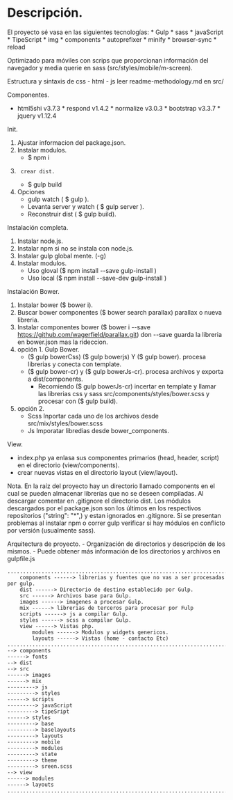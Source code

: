 <h1>Descripción.</h1>
El proyecto sé vasa en las siguientes tecnologías:
* Gulp  * sass  * javaScript  * TipeScript  * img  * components  * autoprefixer  * minify  * browser-sync  * reload

Optimizado para móviles con scrips que proporcionan información del navegador y media querie en sass (src/styles/mobile/m-screen).

Estructura y sintaxis de css - html - js leer readme-methodology.md en src/

Componentes.
* html5shi v3.7.3  * respond v1.4.2  * normalize v3.0.3  * bootstrap v3.3.7  * jquery v1.12.4


Init.  
1.	Ajustar informacion del package.json.
2.	Instalar modulos.
	-	$ npm i
3.		crear dist.
	-	$ gulp build
4.	Opciones 
	-	gulp watch ( $ gulp ).
	-	Levanta server y watch ( $ gulp server ).
	-	Reconstruir dist ( $ gulp build).


Instalación completa.
1.	Instalar node.js.
2.	Instalar npm si no se instala con node.js.
3.	Instalar gulp global mente. (-g)
4.  Instalar modulos.
	-	Uso gloval ($ npm install --save gulp-install )
	-	Uso local ($ npm install --save-dev gulp-install )


Instalación Bower.
1.	Instalar bower ($ bower i).
2.  Buscar bower componentes ($ bower search parallax) parallax o nueva libreria.
3.  Instalar componentes bower ($ bower i --save https://github.com/wagerfield/parallax.git) don --save guarda la libreria en bower.json mas la rideccion.
4.	opción 1.   Gulp Bower.
	-	($ gulp bowerCss) ($ gulp bowerjs) Y ($ gulp bower). procesa librerias y conecta con template.
	-	($ gulp bower-cr) y ($ gulp bowerJs-cr).  procesa archivos y exporta a dist/components.
		*	Recomiendo ($ gulp bowerJs-cr) incertar en template y llamar las librerias css y sass src/components/styles/bower.scss y procesar con ($ gulp build).
5.	opción 2.
	-	Scss Inportar cada uno de los archivos desde src/mix/styles/bower.scss	
	-	Js Imporatar libredias desde bower_components.


View.
*	index.php ya enlasa sus componentes primarios (head,  header, script) en el directorio (view/components).
*	crear nuevas vistas en el directorio layout (view/layout).


Nota.
En la raíz del proyecto hay un directorio llamado components en el cual se pueden almacenar librerías que no se deseen compiladas.
Al descargar comentar en .gitignore el directorio dist.
Los módulos descargados por el package.json son los últimos en los respectivos repositorios  ("string": "*",) y estan ignorados en .gitignore.
Si se presentan problemas al instalar npm o correr gulp verificar si hay módulos en conflicto por versión (usualmente sass).




Arquitectura de proyecto.
    - Organización de directorios y descripción de los mismos.
    - Puede obtener más información de los directorios y archivos en gulpfile.js

	..............................................................................
		components ------> librerias y fuentes que no vas a ser procesadas por gulp. 
		dist ------> Directorio de destino establecido por Gulp.
		src ------> Archivos base para Gulp.
		images ------> imagenes a procesar Gulp.
		mix ------> librerias de terceros para procesar por Fulp 
		scripts ------> js a compilar Gulp.
		styles ------> scss a compilar Gulp.
		view ------> Vistas php.
			modules ------> Modulos y widgets genericos.
			layouts ------> Vistas (home - contacto Etc)
	..............................................................................
	--> components
	------> fonts 
	--> dist 
	--> src
	------> images 
	------> mix  
	---------> js
	---------> styles
	------> scripts 
	---------> javaScript
	---------> tipeSript
	------> styles
	---------> base
	---------> baselayouts
	---------> layouts
	---------> mobile
	---------> modules
	---------> state
	---------> theme
	---------> sreen.scss
	--> view 
	------> modules 
	------> layouts 
	..............................................................................
